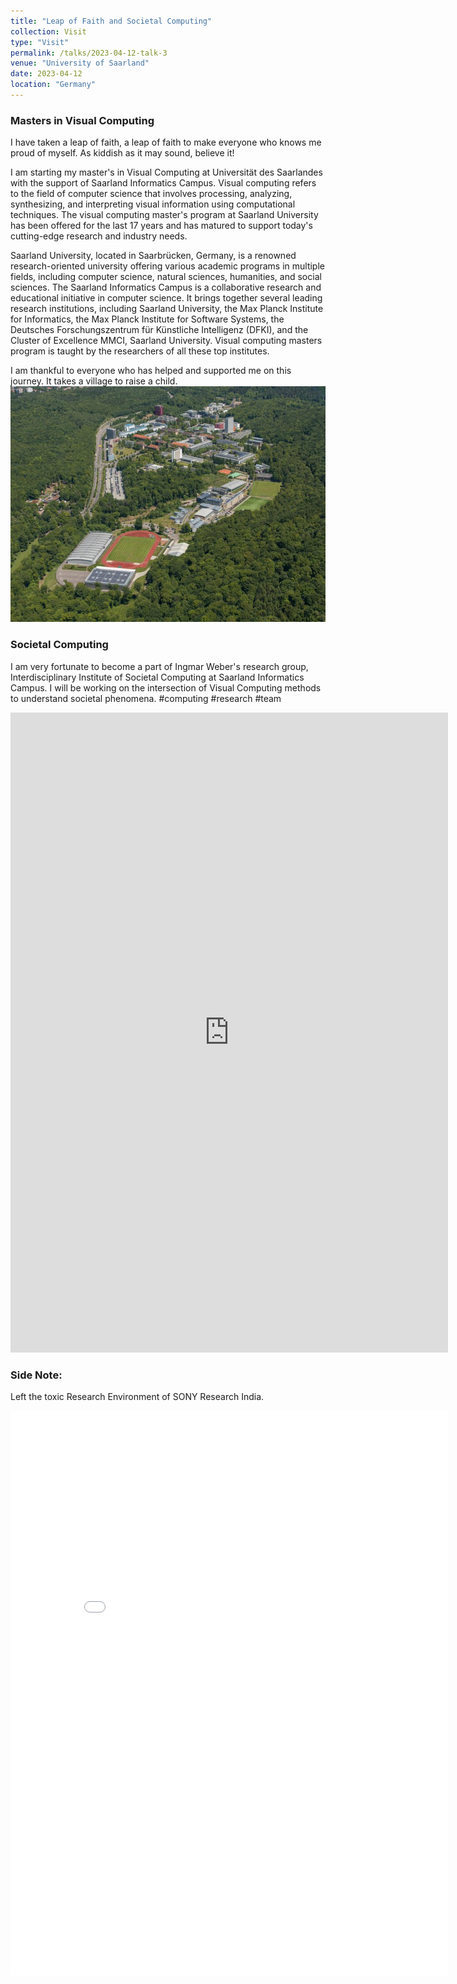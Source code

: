 ```yaml
---
title: "Leap of Faith and Societal Computing"
collection: Visit
type: "Visit"
permalink: /talks/2023-04-12-talk-3
venue: "University of Saarland"
date: 2023-04-12
location: "Germany"
---
```


### Masters in Visual Computing

I have taken a leap of faith, a leap of faith to make everyone who knows me proud of myself. As kiddish as it may sound, believe it!

I am starting my master's in Visual Computing at Universität des Saarlandes with the support of Saarland Informatics Campus. Visual computing refers to the field of computer science that involves processing, analyzing, synthesizing, and interpreting visual information using computational techniques. The visual computing master's program at Saarland University has been offered for the last 17 years and has matured to support today's cutting-edge research and industry needs.

Saarland University, located in Saarbrücken, Germany, is a renowned research-oriented university offering various academic programs in multiple fields, including computer science, natural sciences, humanities, and social sciences. The Saarland Informatics Campus is a collaborative research and educational initiative in computer science. It brings together several leading research institutions, including Saarland University, the Max Planck Institute for Informatics, the Max Planck Institute for Software Systems, the Deutsches Forschungszentrum für Künstliche Intelligenz (DFKI), and the Cluster of Excellence MMCI, Saarland University. Visual computing masters program is taught by the researchers of all these top institutes.

I am thankful to everyone who has helped and supported me on this journey. It takes a village to raise a child. 
![](images/DbiFVsOWsAA_w7C.jpeg "Bird-eye view of Saarland University")

### Societal Computing
I am very fortunate to become a part of Ingmar Weber's research group, Interdisciplinary Institute of Societal Computing at Saarland Informatics Campus. I will be working on the intersection of Visual Computing methods to understand societal phenomena.
#computing #research #team 

<iframe src="https://www.linkedin.com/embed/feed/update/urn:li:share:7054775573000118272" allowfullscreen="" title="Embedded post" width="700" height="1024" frameborder="0"></iframe>



### Side Note:

Left the toxic Research Environment of SONY Research India.

<iframe src="[https://www.linkedin.com/embed/feed/update/urn:li:ugcPost:6985574111741665280](https://www.linkedin.com/embed/feed/update/urn:li:ugcPost:6985574111741665280)" allowfullscreen="" title="Embedded post" width="700" height="904" frameborder="0"></iframe>
